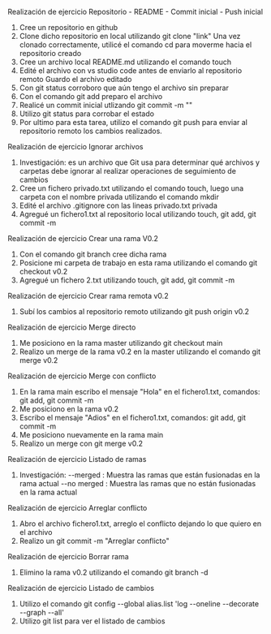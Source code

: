 Realización de ejercicio Repositorio - README - Commit inicial - Push inicial
1. Cree un repositorio en github
2. Clone dicho repositorio en local utilizando git clone "link"
Una vez clonado correctamente, utilicé el comando cd para moverme hacia el repositorio creado
3. Cree un archivo local README.md utilizando el comando touch 
4. Edité el archivo con vs studio code antes de enviarlo al repositorio remoto
Guardo el archivo editado
5. Con git status corroboro que aún tengo el archivo sin preparar
6. Con el comando git add preparo el archivo 
7. Realicé un commit inicial utlizando git commit -m ""
8. Utilizo git status para corrobar el estado
9. Por ultimo para esta tarea, utilizo el comando git push para enviar al repositorio remoto los cambios realizados.

Realización de ejercicio Ignorar archivos
1. Investigación: es un archivo que Git usa para determinar qué archivos y carpetas debe ignorar al realizar operaciones de seguimiento de cambios
2. Cree un fichero privado.txt utilizando el comando touch, luego una carpeta con el nombre privada utilizando el comando mkdir
3. Edité el archivo .gitignore con las lineas 
             privado.txt
             privada
4. Agregué un fichero1.txt al repositorio local utilizando touch, git add, git commit -m

Realización de ejercicio Crear una rama V0.2
1. Con el comando git branch cree dicha rama
2. Posicione mi carpeta de trabajo en esta rama utilizando el comando git checkout v0.2
3. Agregué un fichero 2.txt utilizando touch, git add, git commit -m

Realización de ejercicio Crear rama remota v0.2
1. Subí los cambios al repositorio remoto utilizando git push origin v0.2

Realización de ejercicio Merge directo
1. Me posiciono en la rama master utilizando git checkout main 
2. Realizo un merge de la rama v0.2 en la master utilizando el comando git merge v0.2

Realización de ejercicio Merge con conflicto
1. En la rama main escribo el mensaje "Hola" en el fichero1.txt, comandos: git add, git commit -m 
2. Me posiciono en la rama v0.2 
3. Escribo el mensaje "Adios" en el fichero1.txt, comandos: git add, git commit -m
4. Me posiciono nuevamente en la rama main
5. Realizo un merge con git merge v0.2

Realización de ejercicio Listado de ramas
1. Investigación:
--merged : Muestra las ramas que están fusionadas en la rama actual
--no merged : Muestra las ramas que no están fusionadas en la rama actual

Realización de ejercicio Arreglar conflicto
1. Abro el archivo fichero1.txt, arreglo el conflicto dejando lo que quiero en el archivo
2. Realizo un git commit -m "Arreglar conflicto"

Realización de ejercicio Borrar rama
1. Elimino la rama v0.2 utilizando el comando git branch -d 

Realización de ejercicio Listado de cambios
1. Utilizo el comando git config --global alias.list 'log --oneline --decorate --graph --all'
2. Utilizo git list para ver el listado de cambios











